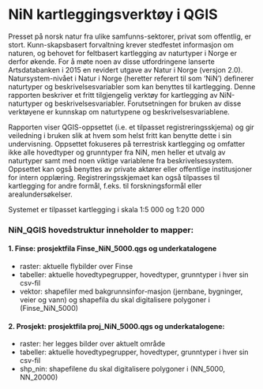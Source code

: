 ﻿# NiN kartleggingsverktøy i QGIS

Presset på norsk natur fra ulike samfunns-sektorer, privat som offentlig, er stort. Kunn-skapsbasert forvaltning krever stedfestet informasjon om naturen, og behovet for feltbasert kartlegging av naturtyper i Norge er derfor økende. For å møte noen av disse utfordringene lanserte Artsdatabanken i 2015 en revidert utgave av Natur i Norge (versjon 2.0). Natursystem-nivået i Natur i Norge (heretter referert til som ‘NiN’) definerer naturtyper og beskrivelsesvariabler som kan benyttes til kartlegging. Denne rapporten beskriver et fritt tilgjengelig verktøy for kartlegging av NiN-naturtyper og beskrivelsesvariabler. Forutsetningen for bruken av disse verktøyene er kunnskap om naturtypene og beskrivelsesvariablene.

Rapporten viser QGIS-oppsettet (i.e. et tilpasset registreringsskjema) og gir veiledning i bruken slik at hvem som helst fritt kan benytte dette i sin undervisning. Oppsettet fokuseres på terrestrisk kartlegging og omfatter ikke alle hovedtyper og grunntyper fra NiN, men heller et utvalg av naturtyper samt med noen viktige variablene fra beskrivelsessystem. Oppsettet kan også benyttes av private aktører eller offentlige institusjoner for intern opplæring. Registreringsskjemaet kan også tilpasses til kartlegging for andre formål, f.eks. til forskningsformål eller arealundersøkelser. 

Systemet er tilpasset kartlegging i skala 1:5 000 og 1:20 000

### NiN_QGIS hovedstruktur inneholder to mapper:
 
#### 1.	Finse: prosjektfila Finse_NiN_5000.qgs og underkatalogene
* raster: aktuelle flybilder  over Finse
* tabeller: aktuelle hovedtypegrupper, hovedtyper, grunntyper i hver sin csv-fil
* vektor: shapefiler med bakgrunnsinfor-masjon (jernbane, bygninger, veier og vann) og shapefila du skal digitalisere polygoner i (Finse_NiN_5000)
#### 2.	Prosjekt: prosjektfila proj_NiN_5000.qgs og underkatalogene:
*	raster: her legges bilder over aktuelt område
*	tabeller: aktuelle hovedtypegrupper, hovedtyper, grunntyper i hver sin csv-fil
*	shp_nin: shapefilene du skal digitalisere polygoner i (NN_5000, NN_20000)
